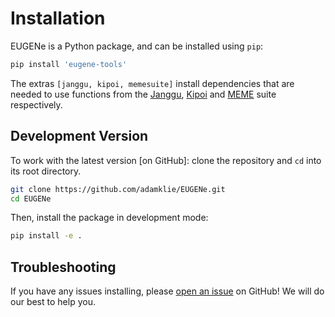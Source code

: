 # Installation

EUGENe is a Python package, and can be installed using `pip`:

```bash
pip install 'eugene-tools'
```

The extras `[janggu, kipoi, memesuite]` install dependencies that are needed to use functions from the [Janggu](), [Kipoi]() and [MEME](https://meme-suite.org/meme/tools/tomtom) suite respectively.

## Development Version

To work with the latest version [on GitHub]: clone the repository and `cd` into its root directory.

```bash
git clone https://github.com/adamklie/EUGENe.git
cd EUGENe
```

Then, install the package in development mode:

```bash
pip install -e .
```

## Troubleshooting

If you have any issues installing, please [open an issue](https://github.com/adamklie/EUGENe/issues) on GitHub! We will do our best to help you.
